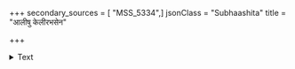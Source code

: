 +++
secondary_sources = [ "MSS_5334",]
jsonClass = "Subhaashita"
title = "आलीषु केलीरभसेन"

+++

<details><summary>Text</summary>

आलीषु केलीरभसेन बाला मुहुर्ममालापमुपालपन्ती।  
आरादुपाकर्ण्य गिरं मदीयां सौदामिनीयां सुषमामयासीत्॥
</details>
